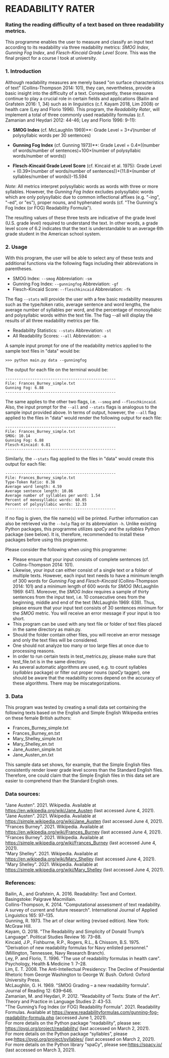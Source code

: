# READABILITY RATER

### Rating the reading difficulty of a text based on three readability metrics.

This programme enables the user to measure and classify an input text according to its readability via three readability metrics: _SMOG Index_, _Gunning Fog Index_, and _Flesch-Kincaid Grade Level Score_. This was the final project for a course I took at university.


### 1. Introduction

Although readability measures are merely based "on surface characteristics of text" (Collins-Thompson 2014: 101), they can, nevertheless, provide a basic insight into the difficulty of a text. Consequently, these measures continue to play a crucial role in certain fields and applications (Bailin and Grafstein 2016: 1, 34) such as in
linguistics (c.f. Kayam 2018, Lim 2008) or health care (Ley and Florio 1996). This program, the _Readability Rater_, will implement a total of three commonly used readability formulas (c.f. Zamanian and Heydari 2012: 44-46; Ley and Florio 1996: 9-11):

* __SMOG Index__ (cf. McLaughlin 1969)**: Grade Level = 3+√(number of polysyllabic words per 30 sentences)

* __Gunning Fog Index__ (cf. Gunning 1973)**: Grade Level = 0.4×((number of words/number of sentences)+100×(number of polysyllabic words/number of words))

* __Flesch-Kincaid Grade Level Score__ (cf. Kincaid et al. 1975): Grade Level = (0.39×(number of words/number of sentences))+(11.8×(number of syllables/number of words))-15.594

_Note_: All metrics interpret polysyllabic words as words with three or more syllables. However, the _Gunning Fog Index_ excludes polysyllabic words which are only polysyllabic due to common inflectional affixes (e.g. "-ing", "-ed", or "es"), proper nouns, and hyphenated words (cf. "The Gunning's Fog Index (or FOG) Readability Formula").

The resulting values of these three tests are indicative of the grade level (U.S. grade level) required to understand the text. In other words, a grade level score of 6.2 indicates that the text is understandable to an average 6th grade student in the American school system.


### 2. Usage

With this program, the user will be able to select any of these tests and additional functions via the following flags including their abbreviations in parentheses.

* SMOG Index: ```--smog```			Abbreviation: ```-sm```
* Gunning Fog Index: ```--gunningfog```		Abbreviation: ```-gf```
* Flesch-Kincaid Score: ```--fleschkincaid```	Abbreviation: ```-fk```

The flag ```--stats``` will  provide the user with a few basic readability measures such as the type/token ratio, average
sentence and word lengths, the average number of syllables per word, and the percentage of monosyllabic and polysyllabic
words within the text file. The flag --all will display the results of all three readability metrics per file.

* Readability Statistics: ```--stats```		Abbreviation: ```-st```
* All Readability Scores: ```--all```		Abbreviation: ```-a```

A sample input prompt for one of the readability metrics applied to the sample text files in "data" would be:

```>>> python main.py data --gunningfog```
	
The output for each file on the terminal would be:

```
-------------------------------------------------
File: Frances_Burney_simple.txt
Gunning Fog: 6.88
-------------------------------------------------
```

The same applies to the other two flags, i.e. ```--smog``` and ```--fleschkincaid```. Also, the input prompt for the ```--all```
and ```--stats``` flags is analogous to the sample input provided above. In terms of output, however, the ```--all``` flag applied
to the files in "data" would render the following output for each file:

```
-------------------------------------------------
File: Frances_Burney_simple.txt
SMOG: 10.14
Gunning Fog: 6.88
Flesch-Kincaid: 6.81
-------------------------------------------------
```

Similarly, the ```--stats``` flag applied to the files in "data" would create this output for each file:

```
-------------------------------------------------
File: Frances_Burney_simple.txt
Type-Token Ratio: 0.38
Average word length: 4.59
Average sentence length: 10.86
Average number of syllables per word: 1.54
Percent of monosyllabic words: 60.05
Percent of polysyllabic words: 12.33
-------------------------------------------------
```

If no flag is given, the file name(s) will be printed. Further information can also be retrieved via the
```--help``` flag or its abbreviation ```-h```. Unlike existing Python packages, this programme utilizes _spaCy_ and the _syllables_
Python package (see below). It is, therefore, recommended to install these packages before using this programme.

Please consider the following when using this programme:

* Please ensure that your input consists of complete sentences (cf. Collins-Thompson 2014: 101).
* Likewise, your input can either consist of a single text or a folder of multiple texts. However, each input text needs to have a minimum length of 300 words for _Gunning Fog_ and _Flesch-Kincaid_ (Collins-Thompson 2014: 101) and a minimum length of 600 words for _SMOG_ (McLaughlin 1969: 641). Moreover, the _SMOG Index_ requires a sample of thirty sentences from the input text, i.e. 10 consecutive ones from the beginning, middle and end of the text (McLaughlin 1969: 639). Thus, please ensure that your input text consists of 30 sentences minimum for the _SMOG_ metric. You will receive an error message if your input is too short.
* This program can be used with any text file or folder of text files placed in the same directory as main.py.
* Should the folder contain other files, you will receive an error message and only the text files will be considered.
* One should not analyze too many or too large files at once due to processing reasons.
* In order to run certain tests in test_metrics.py, please make sure that test_file.txt is in the same directory.
* As several automatic algorithms are used, e.g. to count syllables (_syllables_ package) or filter out proper nouns (_spaCy_ tagger), one should be aware that the readability scores depend on the accuracy of these algorithms. There may be miscategorizations.


### 3. Data

This program was tested by creating a small data set containing the following texts based on the English and
Simple English Wikipedia entries on these female British authors:

* Frances_Burney_simple.txt
* Frances_Burney_en.txt
* Mary_Shelley_simple.txt
* Mary_Shelley_en.txt
* Jane_Austen_simple.txt
* Jane_Austen_en.txt

This sample data set shows, for example, that the Simple English files consistently render lower grade level scores than the Standard English files. Therefore, one could claim that the Simple English files in this data set are easier to comprehend than the Standard English ones.


### Data sources:
"Jane Austen". 2021. Wikipedia. Available at <https://en.wikipedia.org/wiki/Jane_Austen> (last accessed June 4, 2021).<br/>
"Jane Austen". 2021. Wikipedia. Available at <https://simple.wikipedia.org/wiki/Jane_Austen> (last accessed June 4, 2021).<br/>
"Frances Burney". 2021. Wikipedia. Available at <https://en.wikipedia.org/wiki/Frances_Burney> (last accessed June 4, 2021).<br/>
"Frances Burney". 2021. Wikipedia. Available at <https://simple.wikipedia.org/wiki/Frances_Burney> (last accessed June 4, 2021).<br/>
"Mary Shelley". 2021. Wikipedia. Available at <https://en.wikipedia.org/wiki/Mary_Shelley> (last accessed June 4, 2021).<br/>
"Mary Shelley". 2021. Wikipedia. Available at <https://simple.wikipedia.org/wiki/Mary_Shelley> (last accessed June 4, 2021).<br/>

### References:

Bailin, A., and Grafstein, A. 2016. Readability: Text and Context. Basingstoke: Palgrave Macmillain.<br/>
Collins-Thompson, K. 2014. "Computational assessment of text readability. A survey of current and future research". International Journal of Applied Linguistics 165: 97–135.<br/>
Gunning, R. 1973. The art of clear writing (revised edition). New York: McGraw Hill.<br/>
Kayam, O. 2018. "The Readability and Simplicity of Donald Trump’s Language". Political Studies Review 16: 73–88.<br/>
Kincaid, J.P., Fishburne, R.P., Rogers, R.L., & Chissom, B.S. 1975. "Derivation of new readability formulas for Navy enlisted personnel." (Millington, Tennessee, Navy Research Branch).<br/>
Ley, P. and Florio, T. 1996. "The use of readability formulas in health care". Psychology, Health & Medicine 1: 7–28.<br/>
Lim, E. T. 2008. The Anti-Intellectual Presidency: The Decline of Presidential Rhetoric from George Washington to George W. Bush. Oxford: Oxford University Press.<br/>
McLaughlin, G. H. 1969. "SMOG Grading – a new readability formula". Journal of Reading 12: 639–646.<br/>
Zamanian, M. and Heydari, P. 2012. "Readability of Texts: State of the Art". Theory and Practice in Language Studies 2: 43-53.<br/>
"The Gunning’s Fog Index (or FOG) Readability Formula". 2021. Readability Formulas. Available at <https://www.readabilityformulas.com/gunning-fog-readability-formula.php> (accessed June 1, 2021).<br/>
For more details on the Python package “readability”, please see: <https://pypi.org/project/readability/> (last accessed on March 2, 2021).<br/>
For more details on the Python package “syllables”, please see:<https://pypi.org/project/syllables/> (last accessed on March 2, 2021).<br/>
For more details on the Python library "spaCy", please see:<https://spacy.io/> (last accessed on March 3, 2021).
